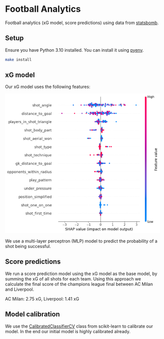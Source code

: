 # Football Analytics

Football analytics (xG model, score predictions) using data from [statsbomb](https://github.com/statsbomb/open-data).

## Setup

Ensure you have Python 3.10 installed. You can install it using [pyenv](https://github.com/pyenv/pyenv).

```bash
make install
```

## xG model

Our xG model uses the following features:

![SHAP summary plot](notebooks/shap_summary_plot.png)

We use a multi-layer perceptron (MLP) model to predict the probability of a shot being successful.

## Score predictions

We run a score prediction model using the xG model as the base model, by summing the xG of all shots for each team. Using this approach we calculate the final score of the champions league final between AC Milan and Liverpool.

AC Milan: 2.75 xG, Liverpool: 1.41 xG

## Model calibration

We use the [CalibratedClassifierCV](https://scikit-learn.org/stable/modules/calibration.html#calibration) class from scikit-learn to calibrate our model. In the end our initial model is highly calibrated already.

